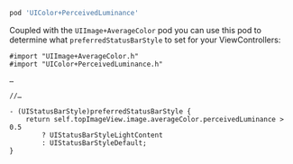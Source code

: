 ```ruby
pod 'UIColor+PerceivedLuminance'
```

Coupled with the `UIImage+AverageColor` pod you can use this pod to determine
what `preferredStatusBarStyle` to set for your ViewControllers:

```objc
#import "UIImage+AverageColor.h"
#import "UIColor+PerceivedLuminance.h"

…

//…

- (UIStatusBarStyle)preferredStatusBarStyle {
    return self.topImageView.image.averageColor.perceivedLuminance > 0.5
        ? UIStatusBarStyleLightContent
        : UIStatusBarStyleDefault;
}

```
